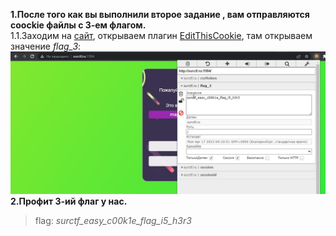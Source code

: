 __1.После того как вы выполнили второе задание , вам отправляются coockie файлы с 3-ем флагом.__  
1.1.Заходим на [сайт](http://surctf.ru:1984/), открываем плагин [EditThisCookie](https://chrome.google.com/webstore/detail/editthiscookie/fngmhnnpilhplaeedifhccceomclgfbg?hl=ru), там открываем значение *flag_3*:  
![1](attachments/1.jpg)  
__2.Профит 3-ий флаг у нас.__
> flag: *surctf_easy_c00k1e_flag_i5_h3r3*
